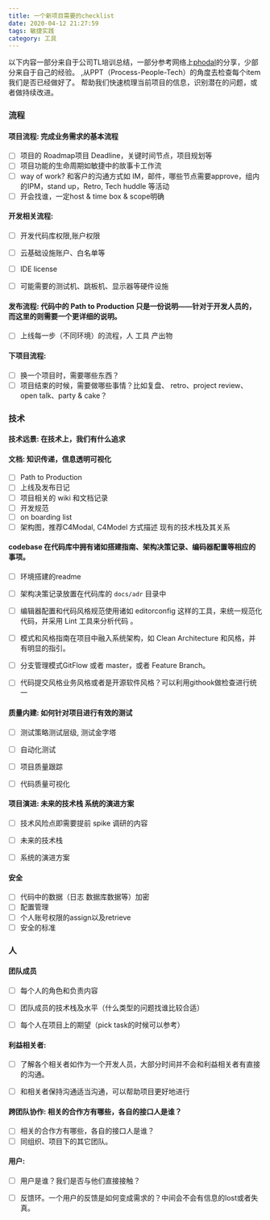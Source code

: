 ```yaml
---
title: 一个新项目需要的checklist
date: 2020-04-12 21:27:59
tags: 敏捷实践
category: 工具
---
```

以下内容一部分来自于公司TL培训总结，一部分参考网络上[phodal][1]的分享，少部分来自于自己的经验。
,从PPT（Process-People-Tech）的角度去检查每个item我们是否已经做好了。
帮助我们快速梳理当前项目的信息，识别潜在的问题，或者做持续改进。

### 流程
#### 项目流程: 完成业务需求的基本流程
- [ ] 项目的 Roadmap项目 Deadline，关键时间节点，项目规划等
- [ ] 项目功能的生命周期如敏捷中的故事卡工作流
- [ ] way of work? 和客户的沟通方式如 IM，邮件，哪些节点需要approve，组内的IPM，stand up，Retro, Tech huddle 等活动
- [ ] 开会找谁，一定host & time box & scope明确

#### 开发相关流程: 
 - [ ] 开发代码库权限,账户权限
 - [ ] 云基础设施账户、白名单等
 - [ ] IDE license
 - [ ] 可能需要的测试机、跳板机、显示器等硬件设施
 

#### 发布流程: 代码中的 Path to Production 只是一份说明——针对于开发人员的，而这里的则需要一个更详细的说明。
 - [ ] 上线每一步（不同环境）的流程，人 工具 产出物

#### 下项目流程:
 - [ ] 换一个项目时，需要哪些东西？
 - [ ] 项目结束的时候，需要做哪些事情？比如复盘、 retro、project review、open talk、party & cake？

### 技术

#### 技术远景: 在技术上，我们有什么追求

#### 文档: 知识传递，信息透明可视化
- [ ] Path to Production
- [ ] 上线及发布日记
- [ ] 项目相关的 wiki 和文档记录
- [ ] 开发规范
- [ ] on boarding list
- [ ] 架构图，推荐C4Modal, C4Model 方式描述 现有的技术栈及其关系

#### codebase 在代码库中拥有诸如搭建指南、架构决策记录、编码器配置等相应的事项。
- [ ] 环境搭建的readme
- [ ] 架构决策记录放置在代码库的 ``docs/adr`` 目录中
- [ ] 编辑器配置和代码风格规范使用诸如 editorconfig 这样的工具，来统一规范化代码，并采用 Lint 工具来分析代码 。
- [ ] 模式和风格指南在项目中融入系统架构，如 Clean Architecture 和风格，并有明显的指引。
- [ ] 分支管理模式GitFlow 或者 master，或者 Feature Branch。
- [ ] 代码提交风格业务风格或者是开源软件风格？可以利用githook做检查进行统一


#### 质量内建: 如何针对项目进行有效的测试
- [ ] 测试策略测试层级, 测试金字塔
- [ ] 自动化测试
- [ ] 项目质量跟踪
- [ ] 代码质量可视化


#### 项目演进: 未来的技术栈 系统的演进方案
- [ ] 技术风险点即需要提前 spike 调研的内容
- [ ] 未来的技术栈
- [ ] 系统的演进方案


#### 安全 
- [ ] 代码中的数据（日志 数据库数据等）加密
- [ ] 配置管理
- [ ] 个人账号权限的assign以及retrieve
- [ ] 安全的标准 

### 人

#### 团队成员
- [ ] 每个人的角色和负责内容
- [ ] 团队成员的技术栈及水平（什么类型的问题找谁比较合适）
- [ ] 每个人在项目上的期望（pick task的时候可以参考）


#### 利益相关者:
- [ ] 了解各个相关者如作为一个开发人员，大部分时间并不会和利益相关者有直接的沟通。
- [ ] 和相关者保持沟通适当沟通，可以帮助项目更好地进行


#### 跨团队协作: 相关的合作方有哪些，各自的接口人是谁？
- [ ] 相关的合作方有哪些，各自的接口人是谁？
- [ ] 同组织、项目下的其它团队。

#### 用户: 
- [ ] 用户是谁？我们是否与他们直接接触？
- [ ] 反馈环。一个用户的反馈是如何变成需求的？中间会不会有信息的lost或者失真。


[1]:https://phodal.github.io/new-project-checklist/